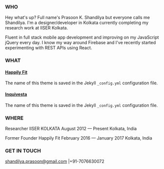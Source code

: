 [//]: # (This may be the most platform independent comment)

<!---
your comment goes here
and here

You can use the [editor on GitHub](https://github.com/PrasoonShandilya/prasoonshandilya.github.io/edit/master/index.md) to maintain and preview the content for your website in Markdown files.
-->

### WHO

Hey what's up? Full name's Prasoon K. Shandilya but everyone calls me Shandilya. I'm a designer/developer in Kolkata currently completing my research work at IISER Kolkata.

Fluent in full stack mobile app development and improving on my JavaScript jQuery every day. I know my way around Firebase and I've recently started experimenting with REST APIs using React.


### WHAT

#### [Happily Fit](https://play.google.com/store/apps/details?id=com.apphappily.happilyfit)
The name of this theme is saved in the Jekyll `_config.yml` configuration file.

#### [Inquivesta](http://www.inquivesta.iiserkol.ac.in/)
The name of this theme is saved in the Jekyll `_config.yml` configuration file.

### WHERE

Researcher
IISER KOLKATA
August 2012 — Present
Kolkata, India

Former Founder
Happily Fit
February 2016 — January 2017
Kolkata, India

### GET IN TOUCH

shandilya.prasoon@gmail.com
|+91-7076630072
